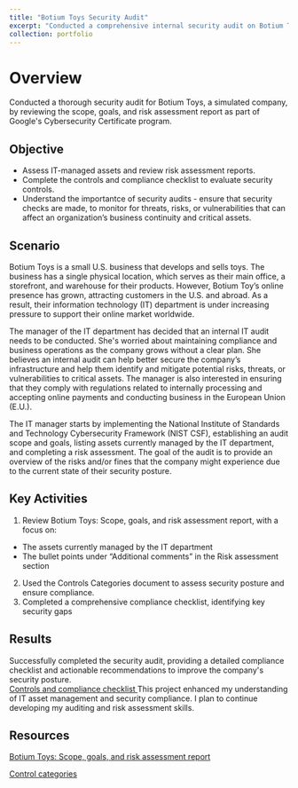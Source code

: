 ```yaml
---
title: "Botium Toys Security Audit"
excerpt: "Conducted a comprehensive internal security audit on Botium Toys, a simulated toy company, as part of Google's Cybersecurity Certificate program. <br /><img src='/images/audit.png'>"
collection: portfolio
---
```


# Overview

Conducted a thorough security audit for Botium Toys, a simulated company, by reviewing the scope, goals, and risk assessment report as part of Google's Cybersecurity Certificate program.

## Objective

- Assess IT-managed assets and review risk assessment reports.
- Complete the controls and compliance checklist to evaluate security controls.
- Understand the importantce of security audits - ensure that security checks are made, to monitor for threats, risks, or vulnerabilities that can affect an organization’s business continuity and critical assets.

## Scenario

Botium Toys is a small U.S. business that develops and sells toys. The business has a single physical location, which serves as their main office, a storefront, and warehouse for their products. However, Botium Toy’s online presence has grown, attracting customers in the U.S. and abroad. As a result, their information technology (IT) department is under increasing pressure to support their online market worldwide.

The manager of the IT department has decided that an internal IT audit needs to be conducted. She's worried about maintaining compliance and business operations as the company grows without a clear plan. She believes an internal audit can help better secure the company’s infrastructure and help them identify and mitigate potential risks, threats, or vulnerabilities to critical assets. The manager is also interested in ensuring that they comply with regulations related to internally processing and accepting online payments and conducting business in the European Union (E.U.).

The IT manager starts by implementing the National Institute of Standards and Technology Cybersecurity Framework (NIST CSF), establishing an audit scope and goals, listing assets currently managed by the IT department, and completing a risk assessment. The goal of the audit is to provide an overview of the risks and/or fines that the company might experience due to the current state of their security posture.

## Key Activities

1. Review Botium Toys: Scope, goals, and risk assessment report, with a focus on:

- The assets currently managed by the IT department
- The bullet points under “Additional comments” in the Risk assessment section

2. Used the Controls Categories document to assess security posture and ensure compliance.
3. Completed a comprehensive compliance checklist, identifying key security gaps

## Results

Successfully completed the security audit, providing a detailed compliance checklist and actionable recommendations to improve the company's security posture. <br>
<a href="hoangnguyen2809.github.io/files/Controls-and-compliance-checklist.pdf" download="Controls-and-compliance-checklist.pdf">
Controls and compliance checklist
</a>
This project enhanced my understanding of IT asset management and security compliance. I plan to continue developing my auditing and risk assessment skills.

## Resources

[Botium Toys: Scope, goals, and risk assessment report](https://docs.google.com/document/d/1s2u_RuhRAI40JSh-eZHvaFsV1ZMxcNSWXifHDTOsgFc/template/preview#heading=h.evidx83t54sc)

[Control categories](https://docs.google.com/document/d/1HsIw5HNDbRXzW7pmhPLsK06B7HF-KMifENO_TlccbSU/template/preview)
